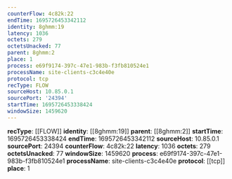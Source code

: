 ```yaml
---
counterFlow: 4c82k:22
endTime: 1695726453342112
identity: 8ghmm:19
latency: 1036
octets: 279
octetsUnacked: 77
parent: 8ghmm:2
place: 1
process: e69f9174-397c-47e1-983b-f3fb810524e1
processName: site-clients-c3c4e40e
protocol: tcp
recType: FLOW
sourceHost: 10.85.0.1
sourcePort: '24394'
startTime: 1695726453338424
windowSize: 1459620
---
```

**recType**: [[FLOW]]
**identity**: [[8ghmm:19]]
**parent**: [[8ghmm:2]]
**startTime**: 1695726453338424
**endTime**: 1695726453342112
**sourceHost**: 10.85.0.1
**sourcePort**: 24394
**counterFlow**: 4c82k:22
**latency**: 1036
**octets**: 279
**octetsUnacked**: 77
**windowSize**: 1459620
**process**: e69f9174-397c-47e1-983b-f3fb810524e1
**processName**: site-clients-c3c4e40e
**protocol**: [[tcp]]
**place**: 1